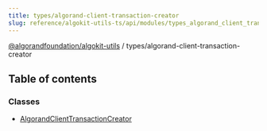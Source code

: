 ```yaml
---
title: types/algorand-client-transaction-creator
slug: reference/algokit-utils-ts/api/modules/types_algorand_client_transaction_creator
---
```


[@algorandfoundation/algokit-utils](/reference/algokit-utils-ts/api/overview) / types/algorand-client-transaction-creator

## Table of contents

### Classes

- [AlgorandClientTransactionCreator](/reference/algokit-utils-ts/api/classes/types_algorand_client_transaction_creatoralgorandclienttransactioncreator/)
